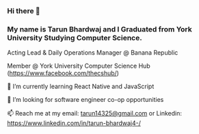 ### Hi there 👋

### My name is Tarun Bhardwaj and I Graduated from York University Studying Computer Science.

Acting Lead & Daily Operations Manager @ Banana Republic

Member @ York University Computer Science Hub (https://www.facebook.com/thecshub/)

🌱 I’m currently learning React Native and JavaScript

🤔 I’m looking for software engineer co-op opportunities

📫 Reach me at my email: tarun14325@gmail.com or Linkedin: https://www.linkedin.com/in/tarun-bhardwaj4-/

<!--
**tarunb4/tarunb4** is a ✨ _special_ ✨ repository because its `README.md` (this file) appears on your GitHub profile.

Here are some ideas to get you started:

- 🔭 I’m currently working on ...
- 🌱 I’m currently learning ...
- 👯 I’m looking to collaborate on ...
- 🤔 I’m looking for help with ...
- 💬 Ask me about ...
- 📫 How to reach me: ...
- 😄 Pronouns: ...
- ⚡ Fun fact: ...
-->
